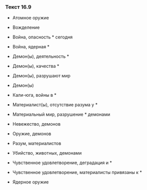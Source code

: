 ### Текст 16.9

- Атомное оружие

- Вожделение

- Война, опасность * сегодня

- Война, ядерная *

- Демон(ы), деятельность *

- Демон(ы), качества *

- Демон(ы), разрушают мир

- Демон(ы)

- Кали-юга, войны в *

- Материалист(ы), отсутствие разума у *

- Материальный мир, разрушение * демонами

- Невежество, демонов

- Оружие, демонов

- Разум, материалистов

- Убийство, животных, демонами

- Чувственное удовлетворение, деградация и *

- Чувственное удовлетворение, материалисты привязаны к *

- Ядерное оружие
	
